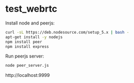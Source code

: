 # test_webrtc

Install node and peerjs:
```bash
curl -sL https://deb.nodesource.com/setup_5.x | bash -
apt-get install -y nodejs
npm install peer
npm install express
```

Run peerjs server:
```bash
node peer_server.js
```


http://localhost:9999
